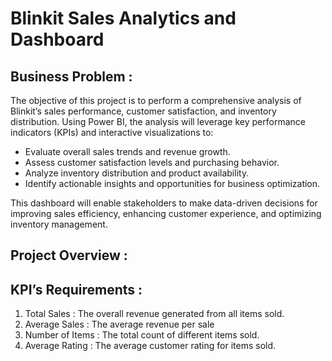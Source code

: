 # Blinkit Sales Analytics and Dashboard


## Business Problem :

The objective of this project is to perform a comprehensive analysis of Blinkit’s sales performance, customer satisfaction, and inventory distribution. Using Power BI, the analysis will leverage key performance indicators (KPIs) and interactive visualizations to:

- Evaluate overall sales trends and revenue growth.
- Assess customer satisfaction levels and purchasing behavior.
- Analyze inventory distribution and product availability.
- Identify actionable insights and opportunities for business optimization.

This dashboard will enable stakeholders to make data-driven decisions for improving sales efficiency, enhancing customer experience, and optimizing inventory management.


## Project Overview :  


## KPI’s Requirements :

1. Total Sales : The overall revenue generated from all items sold.
2. Average Sales : The average revenue per sale
3. Number of Items : The total count of different items sold.
4. Average Rating : The average customer rating for items sold. 


